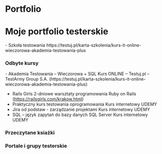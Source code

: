 # Portfolio
<h1>Moje portfolio testerskie </h1> 
- Szkoła testowania https://testuj.pl/karta-szkolenia/kurs-it-online-wieczorowa-akademia-testowania-plus
<h3>Odbyte kursy </h3> 
- Akademia Testowania – Wieczorowa + SQL
Kurs ONLINE – Testuj.pl – TestArmy Group S.A.
(https://testuj.pl/karta-szkolenia/kurs-it-online-wieczorowa-akademia-testowania-plus)

- Rails Girls
2-dniowe warsztaty programowania Ruby on Rails
(https://railsgirls.com/krakow.html)
- Praktyczny kurs testowania oprogramowania
Kurs internetowy UDEMY
- Jira od podstaw - zarządzanie projektami
Kurs internetowy UDEMY
- SQL – język zapytań do bazy danych SQL Server
Kurs internetowy UDEMY
<h3>Przeczytane ksiażki </h3>
<h3>Portale i grupy testerskie </h3>
